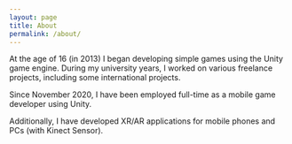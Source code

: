 ```yaml
---
layout: page
title: About
permalink: /about/
---
```


At the age of 16 (in 2013) I began developing simple games using the Unity game engine.
During my university years, I worked on various freelance projects, including some international projects. 

Since November 2020, I have been employed full-time as a mobile game developer using Unity.

Additionally, I have developed XR/AR applications for mobile phones and PCs (with Kinect Sensor).